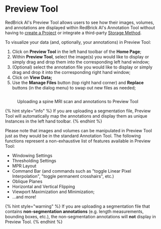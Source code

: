 # Preview Tool

RedBrick AI's Preview Tool allows users to see how their images, volumes, and annotations are displayed within RedBrick AI's Annotation Tool without having to [create a Project](../quick-start/get-started-with-a-project.md#creating-a-project) or integrate a third-party [Storage Method](../importing-data/import-cloud-data.md).

To visualize your data (and, optionally, your annotations) in Preview Tool:

1. Click on **Preview Tool** in the left hand toolbar of the **Home Page**;
2. Within **Preview Tool**, select the image(s) you would like to display or simply drag and drop them into the corresponding left hand window;
3. (Optional) select the annotation file you would like to display or simply drag and drop it into the corresponding right hand window;
4. Click on **View Data;**
5. Use the **Manage Files** button (top right hand corner) and **Replace** buttons (in the dialog menu) to swap out new files as needed;

<figure><img src="../.gitbook/assets/preview-tool.gif" alt=""><figcaption><p>Uploading a spine MRI scan and annotations to Preview Tool</p></figcaption></figure>

{% hint style="info" %}
If you are uploading a segmentation file, Preview Tool will automatically map the annotations and display them as unique Instances in the left hand toolbar.
{% endhint %}

Please note that images and volumes can be manipulated in Preview Tool just as they would be in the standard Annotation Tool. The following functions represent a non-exhaustive list of features available in Preview Tool:

* Windowing Settings
* Thresholding Settings
* MPR Layout
* Command Bar (and commands such as "toggle Linear Pixel Interpolation", "toggle permanent crosshairs", etc.)
* Oblique Planes
* Horizontal and Vertical Flipping
* Viewport Maximization and Minimization;
* ...and more!

{% hint style="warning" %}
If you are uploading a segmentation file that contains **non-segmentation annotations** (e.g. length measurements, bounding boxes, etc.), the non-segmentation annotations will **not** display in Preview Tool.
{% endhint %}

